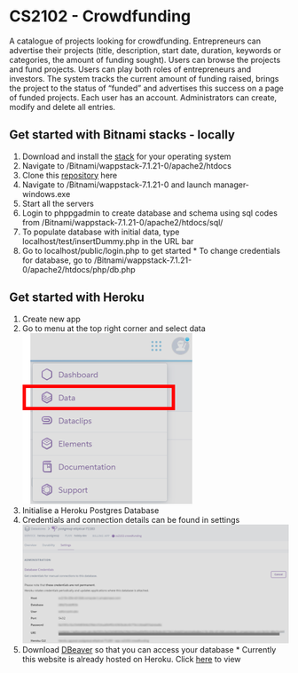 # CS2102 - Crowdfunding
A catalogue of projects looking for crowdfunding. Entrepreneurs can advertise their projects (title, description, start date, duration, keywords or categories, the amount of funding sought). Users can browse the projects and fund projects. Users can play both roles of entrepreneurs and investors. The system tracks the current amount of funding raised, brings the project to the status of “funded” and advertises this success on a page of funded projects. Each user has an account. Administrators can create, modify and delete all entries.

## Get started with Bitnami stacks - locally
1. Download and install the [stack](https://bitnami.com/tag/postgresql) for your operating system
2. Navigate to /Bitnami/wappstack-7.1.21-0/apache2/htdocs
3. Clone this [repository](https://github.com/CS2102Group18/CS2102.git) here
4. Navigate to /Bitnami/wappstack-7.1.21-0 and launch manager-windows.exe
5. Start all the servers
6. Login to phppgadmin to create database and schema using sql codes from /Bitnami/wappstack-7.1.21-0/apache2/htdocs/sql/
7. To populate database with initial data, type localhost/test/insertDummy.php in the URL bar
8. Go to localhost/public/login.php to get started
&ast; To change credentials for database, go to /Bitnami/wappstack-7.1.21-0/apache2/htdocs/php/db.php

## Get started with Heroku
1. Create new app 
2. Go to menu at the top right corner and select data<br>
![Heroku-Menu](docs/img/heroku_dropdownlist.png)
3. Initialise a Heroku Postgres Database
4. Credentials and connection details can be found in settings<br>
![Heroku-Postgres_Credentials](docs/img/Heroku-Postgres_Credentials.png)
5. Download [DBeaver](https://dbeaver.io/) so that you can access your database
&ast; Currently this website is already hosted on Heroku. Click [here](https://cs2102-crowdfunding.herokuapp.com/public/login.php) to view
